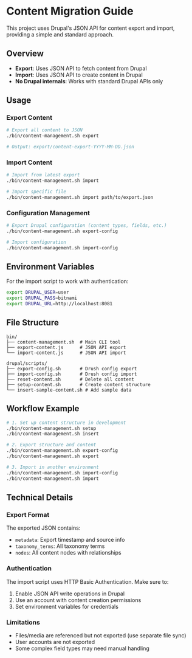 # Content Migration Guide

This project uses Drupal's JSON API for content export and import, providing a simple and standard approach.

## Overview

- **Export**: Uses JSON API to fetch content from Drupal
- **Import**: Uses JSON API to create content in Drupal
- **No Drupal internals**: Works with standard Drupal APIs only

## Usage

### Export Content

```bash
# Export all content to JSON
./bin/content-management.sh export

# Output: export/content-export-YYYY-MM-DD.json
```

### Import Content

```bash
# Import from latest export
./bin/content-management.sh import

# Import specific file
./bin/content-management.sh import path/to/export.json
```

### Configuration Management

```bash
# Export Drupal configuration (content types, fields, etc.)
./bin/content-management.sh export-config

# Import configuration
./bin/content-management.sh import-config
```

## Environment Variables

For the import script to work with authentication:

```bash
export DRUPAL_USER=user
export DRUPAL_PASS=bitnami
export DRUPAL_URL=http://localhost:8081
```

## File Structure

```
bin/
├── content-management.sh  # Main CLI tool
├── export-content.js      # JSON API export
└── import-content.js      # JSON API import

drupal/scripts/
├── export-config.sh       # Drush config export
├── import-config.sh       # Drush config import
├── reset-content.sh       # Delete all content
├── setup-content.sh       # Create content structure
└── insert-sample-content.sh # Add sample data
```

## Workflow Example

```bash
# 1. Set up content structure in development
./bin/content-management.sh setup
./bin/content-management.sh insert

# 2. Export structure and content
./bin/content-management.sh export-config
./bin/content-management.sh export

# 3. Import in another environment
./bin/content-management.sh import-config
./bin/content-management.sh import
```

## Technical Details

### Export Format

The exported JSON contains:
- `metadata`: Export timestamp and source info
- `taxonomy_terms`: All taxonomy terms
- `nodes`: All content nodes with relationships

### Authentication

The import script uses HTTP Basic Authentication. Make sure to:
1. Enable JSON API write operations in Drupal
2. Use an account with content creation permissions
3. Set environment variables for credentials

### Limitations

- Files/media are referenced but not exported (use separate file sync)
- User accounts are not exported
- Some complex field types may need manual handling